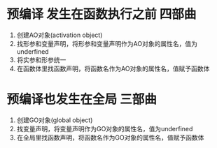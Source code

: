 # 预编译 发生在函数执行之前 四部曲
1. 创建AO对象(activation object)
2. 找形参和变量声明，将形参和变量声明作为AO对象的属性名，值为underfined
3. 将实参和形参统一
4. 在函数体里找函数声明，将函数名作为AO对象的属性名，值赋予函数体

# 预编译也发生在全局 三部曲
1. 创建GO对象(global object)
2. 找变量声明，将变量声明作为GO对象的属性名，值为underfined
3. 在全局里找函数声明，将函数名作为GO对象的属性名，值赋予函数体